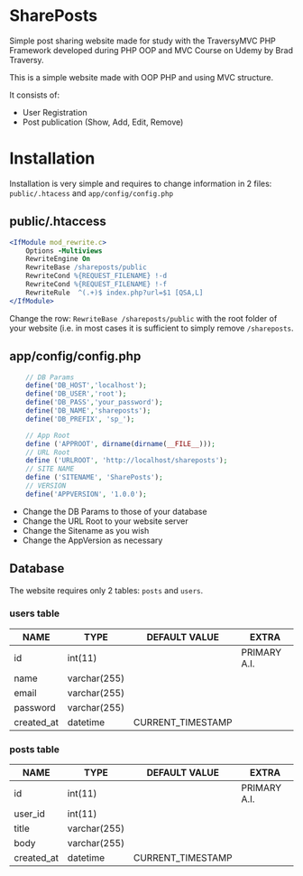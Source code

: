 # SharePosts
Simple post sharing website made for study with the TraversyMVC PHP Framework developed during PHP OOP and MVC Course on Udemy by Brad Traversy.

This is a simple website made with OOP PHP and using MVC structure.

It consists of:
- User Registration
- Post publication (Show, Add, Edit, Remove)

# Installation

Installation is very simple and requires to change information in 2 files: `public/.htacess` and `app/config/config.php`

## public/.htaccess

```Apache
<IfModule mod_rewrite.c>
    Options -Multiviews
    RewriteEngine On
    RewriteBase /shareposts/public
    RewriteCond %{REQUEST_FILENAME} !-d
    RewriteCond %{REQUEST_FILENAME} !-f
    RewriteRule  ^(.+)$ index.php?url=$1 [QSA,L]
</IfModule>
```

Change the row: `RewriteBase /shareposts/public` with the root folder of your website (i.e. in most cases it is sufficient to simply remove `/shareposts`.

## app/config/config.php

```PHP
    // DB Params
    define('DB_HOST','localhost');
    define('DB_USER','root');
    define('DB_PASS','your_password');
    define('DB_NAME','shareposts');
    define('DB_PREFIX', 'sp_');

    // App Root
    define ('APPROOT', dirname(dirname(__FILE__)));
    // URL Root
    define ('URLROOT', 'http://localhost/shareposts');
    // SITE NAME
    define ('SITENAME', 'SharePosts');
    // VERSION
    define('APPVERSION', '1.0.0');
```

- Change the DB Params to those of your database
- Change the URL Root to your website server
- Change the Sitename as you wish
- Change the AppVersion as necessary

## Database

The website requires only 2 tables: `posts` and `users`.

### users table

|NAME       |TYPE         |DEFAULT VALUE      |EXTRA        |
|-----------|-------------|-------------------|-------------|
|id         |int(11)      |                   |PRIMARY A.I. |
|name       |varchar(255) |                   |             |
|email      |varchar(255) |                   |             |
|password   |varchar(255) |                   |             |
|created_at |datetime     |CURRENT_TIMESTAMP  |             |

### posts table

|NAME       |TYPE         |DEFAULT VALUE      |EXTRA        |
|-----------|-------------|-------------------|-------------|
|id         |int(11)      |                   |PRIMARY A.I. |
|user_id    |int(11)      |                   |             |
|title      |varchar(255) |                   |             |
|body       |varchar(255) |                   |             |
|created_at |datetime     |CURRENT_TIMESTAMP  |             |
